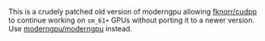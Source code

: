This is a crudely patched old version of moderngpu allowing [fknorr/cudpp](https://github.com/fknorr/cudpp) to continue working on `sm_61+` GPUs without porting it to a newer version. Use [moderngpu/moderngpu](https://github.com/moderngpu/moderngpu) instead.

